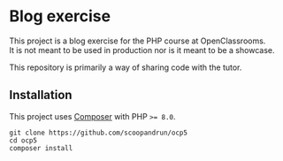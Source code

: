 # Blog exercise

This project is a blog exercise for the PHP course at OpenClassrooms.  
It is not meant to be used in production nor is it meant to be a showcase.

This repository is primarily a way of sharing code with the tutor.

## Installation

This project uses [Composer](https://getcomposer.org) with PHP `>= 8.0`.

```shell
git clone https://github.com/scoopandrun/ocp5
cd ocp5
composer install
```
